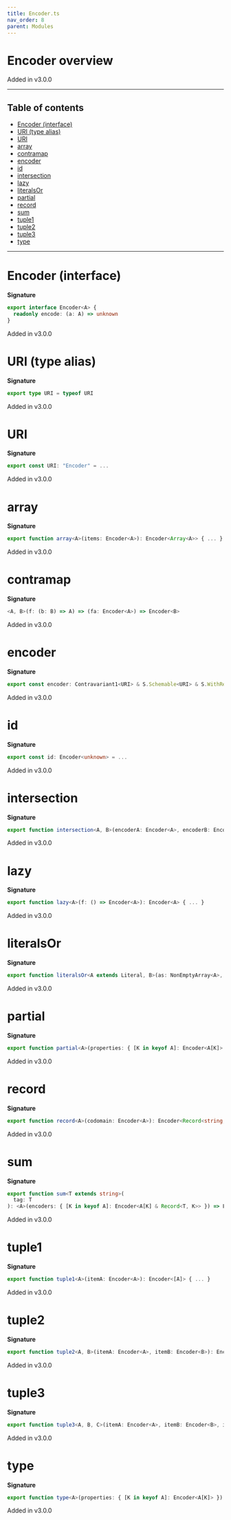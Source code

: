 ```yaml
---
title: Encoder.ts
nav_order: 8
parent: Modules
---
```


# Encoder overview

Added in v3.0.0

---

<h2 class="text-delta">Table of contents</h2>

- [Encoder (interface)](#encoder-interface)
- [URI (type alias)](#uri-type-alias)
- [URI](#uri)
- [array](#array)
- [contramap](#contramap)
- [encoder](#encoder)
- [id](#id)
- [intersection](#intersection)
- [lazy](#lazy)
- [literalsOr](#literalsor)
- [partial](#partial)
- [record](#record)
- [sum](#sum)
- [tuple1](#tuple1)
- [tuple2](#tuple2)
- [tuple3](#tuple3)
- [type](#type)

---

# Encoder (interface)

**Signature**

```ts
export interface Encoder<A> {
  readonly encode: (a: A) => unknown
}
```

Added in v3.0.0

# URI (type alias)

**Signature**

```ts
export type URI = typeof URI
```

Added in v3.0.0

# URI

**Signature**

```ts
export const URI: "Encoder" = ...
```

Added in v3.0.0

# array

**Signature**

```ts
export function array<A>(items: Encoder<A>): Encoder<Array<A>> { ... }
```

Added in v3.0.0

# contramap

**Signature**

```ts
<A, B>(f: (b: B) => A) => (fa: Encoder<A>) => Encoder<B>
```

Added in v3.0.0

# encoder

**Signature**

```ts
export const encoder: Contravariant1<URI> & S.Schemable<URI> & S.WithRefinement<URI> = ...
```

Added in v3.0.0

# id

**Signature**

```ts
export const id: Encoder<unknown> = ...
```

Added in v3.0.0

# intersection

**Signature**

```ts
export function intersection<A, B>(encoderA: Encoder<A>, encoderB: Encoder<B>): Encoder<A & B> { ... }
```

Added in v3.0.0

# lazy

**Signature**

```ts
export function lazy<A>(f: () => Encoder<A>): Encoder<A> { ... }
```

Added in v3.0.0

# literalsOr

**Signature**

```ts
export function literalsOr<A extends Literal, B>(as: NonEmptyArray<A>, encoder: Encoder<B>): Encoder<A | B> { ... }
```

Added in v3.0.0

# partial

**Signature**

```ts
export function partial<A>(properties: { [K in keyof A]: Encoder<A[K]> }): Encoder<Partial<A>> { ... }
```

Added in v3.0.0

# record

**Signature**

```ts
export function record<A>(codomain: Encoder<A>): Encoder<Record<string, A>> { ... }
```

Added in v3.0.0

# sum

**Signature**

```ts
export function sum<T extends string>(
  tag: T
): <A>(encoders: { [K in keyof A]: Encoder<A[K] & Record<T, K>> }) => Encoder<A[keyof A]> { ... }
```

Added in v3.0.0

# tuple1

**Signature**

```ts
export function tuple1<A>(itemA: Encoder<A>): Encoder<[A]> { ... }
```

Added in v3.0.0

# tuple2

**Signature**

```ts
export function tuple2<A, B>(itemA: Encoder<A>, itemB: Encoder<B>): Encoder<[A, B]> { ... }
```

Added in v3.0.0

# tuple3

**Signature**

```ts
export function tuple3<A, B, C>(itemA: Encoder<A>, itemB: Encoder<B>, itemC: Encoder<C>): Encoder<[A, B, C]> { ... }
```

Added in v3.0.0

# type

**Signature**

```ts
export function type<A>(properties: { [K in keyof A]: Encoder<A[K]> }): Encoder<A> { ... }
```

Added in v3.0.0
